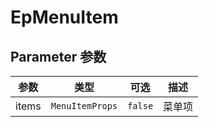 # EpMenuItem
## Parameter 参数
| 参数 | 类型 | 可选 | 描述 |
| --- | --- | --- | --- |
| items | `MenuItemProps` | `false` | 菜单项
